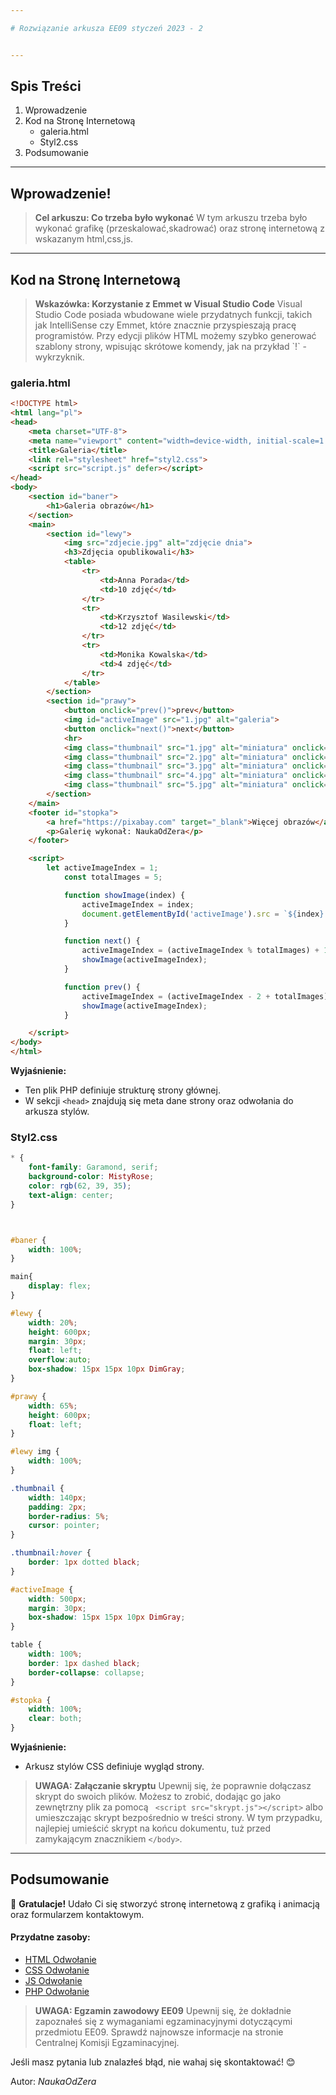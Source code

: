 ```yaml
---

# Rozwiązanie arkusza EE09 styczeń 2023 - 2


---
```


## Spis Treści

1. Wprowadzenie
2. Kod na Stronę Internetową
    - galeria.html
    - Styl2.css
3. Podsumowanie

---

## Wprowadzenie!

<blockquote class="introduction">
                <strong>Cel arkuszu: Co trzeba było wykonać</strong>
                W tym arkuszu trzeba było wykonać grafikę (przeskalować,skadrować) oraz stronę internetową z wskazanym html,css,js.
</blockquote>

---

## Kod na Stronę Internetową

<blockquote className="info">
    <strong>Wskazówka: Korzystanie z Emmet w Visual Studio Code</strong>
    Visual Studio Code posiada wbudowane wiele przydatnych funkcji, takich jak IntelliSense czy Emmet, które znacznie przyspieszają pracę programistów. Przy edycji plików HTML możemy szybko generować szablony strony, wpisując skrótowe komendy, jak na przykład `!` - wykrzyknik.
</blockquote>

<CodeGroup>
    <CodeGroupItem title="galeria.html">
      
### galeria.html
      
```html
<!DOCTYPE html>
<html lang="pl">
<head>
    <meta charset="UTF-8">
    <meta name="viewport" content="width=device-width, initial-scale=1.0">
    <title>Galeria</title>
    <link rel="stylesheet" href="styl2.css">
    <script src="script.js" defer></script>
</head>
<body>
    <section id="baner">
        <h1>Galeria obrazów</h1>
    </section>
    <main>
        <section id="lewy">
            <img src="zdjecie.jpg" alt="zdjęcie dnia">
            <h3>Zdjęcia opublikowali</h3>
            <table>
                <tr>
                    <td>Anna Porada</td>
                    <td>10 zdjęć</td>
                </tr>
                <tr>
                    <td>Krzysztof Wasilewski</td>
                    <td>12 zdjęć</td>
                </tr>
                <tr>
                    <td>Monika Kowalska</td>
                    <td>4 zdjęć</td>
                </tr>
            </table>
        </section>
        <section id="prawy">
            <button onclick="prev()">prev</button>
            <img id="activeImage" src="1.jpg" alt="galeria">
            <button onclick="next()">next</button>
            <hr>
            <img class="thumbnail" src="1.jpg" alt="miniatura" onclick="showImage(1)">
            <img class="thumbnail" src="2.jpg" alt="miniatura" onclick="showImage(2)">
            <img class="thumbnail" src="3.jpg" alt="miniatura" onclick="showImage(3)">
            <img class="thumbnail" src="4.jpg" alt="miniatura" onclick="showImage(4)">
            <img class="thumbnail" src="5.jpg" alt="miniatura" onclick="showImage(5)">
        </section>
    </main>
    <footer id="stopka">
        <a href="https://pixabay.com" target="_blank">Więcej obrazów</a>
        <p>Galerię wykonał: NaukaOdZera</p>
    </footer>

    <script>
        let activeImageIndex = 1;
            const totalImages = 5;

            function showImage(index) {
                activeImageIndex = index;
                document.getElementById('activeImage').src = `${index}.jpg`;
            }

            function next() {
                activeImageIndex = (activeImageIndex % totalImages) + 1;
                showImage(activeImageIndex);
            }

            function prev() {
                activeImageIndex = (activeImageIndex - 2 + totalImages) % totalImages + 1;
                showImage(activeImageIndex);
            }

    </script>
</body>
</html>

```

**Wyjaśnienie:**
- Ten plik PHP definiuje strukturę strony głównej.
- W sekcji `<head>` znajdują się meta dane strony oraz odwołania do arkusza stylów.


</CodeGroupItem> 
<CodeGroupItem title="styl2.css">

### Styl2.css

```css
* {
    font-family: Garamond, serif;
    background-color: MistyRose;
    color: rgb(62, 39, 35);
    text-align: center;
}



#baner {
    width: 100%;
}

main{
    display: flex;
}

#lewy {
    width: 20%;
    height: 600px;
    margin: 30px;
    float: left;
    overflow:auto;
    box-shadow: 15px 15px 10px DimGray;
}

#prawy {
    width: 65%;
    height: 600px;
    float: left;
}

#lewy img {
    width: 100%;
}

.thumbnail {
    width: 140px;
    padding: 2px;
    border-radius: 5%;
    cursor: pointer;
}

.thumbnail:hover {
    border: 1px dotted black;
}

#activeImage {
    width: 500px;
    margin: 30px;
    box-shadow: 15px 15px 10px DimGray;
}

table {
    width: 100%;
    border: 1px dashed black;
    border-collapse: collapse;
}

#stopka {
    width: 100%;
    clear: both;
}

```
**Wyjaśnienie:**
- Arkusz stylów CSS definiuje wygląd strony.


</CodeGroupItem>
</CodeGroup>


<blockquote className="warning">
                <strong>UWAGA: Załączanie skryptu</strong>
                Upewnij się, że poprawnie dołączasz skrypt do swoich plików. Możesz to zrobić, dodając go jako zewnętrzny plik za pomocą
                 <code> &lt;script src="skrypt.js"&gt;&lt;/script&gt;</code> albo umieszczając skrypt bezpośrednio w treści strony. W tym przypadku, najlepiej umieścić skrypt na końcu dokumentu, tuż przed zamykającym znacznikiem <code>&lt;/body&gt;</code>.
    </blockquote>

---

## Podsumowanie

🎉 **Gratulacje!** Udało Ci się stworzyć stronę internetową z grafiką i animacją oraz formularzem kontaktowym.

#### Przydatne zasoby:
- [HTML Odwołanie](https://developer.mozilla.org/en-US/docs/Web/HTML)
- [CSS Odwołanie](https://developer.mozilla.org/en-US/docs/Web/CSS)
- [JS Odwołanie](https://developer.mozilla.org/en-US/docs/Web/JavaScript)
- [PHP Odwołanie](https://phpkurs.pl/)

<blockquote className="danger">
                <strong>UWAGA: Egzamin zawodowy EE09</strong>
                Upewnij się, że dokładnie zapoznałeś się z wymaganiami egzaminacyjnymi dotyczącymi przedmiotu EE09. Sprawdź najnowsze informacje na stronie Centralnej Komisji Egzaminacyjnej.
</blockquote>

Jeśli masz pytania lub znalazłeś błąd, nie wahaj się skontaktować! 😊

Autor: *NaukaOdZera*
